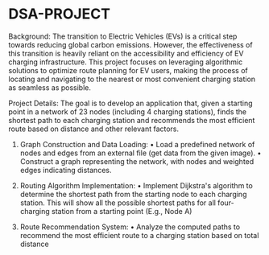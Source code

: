 # DSA-PROJECT

Background:
The transition to Electric Vehicles (EVs) is a critical step towards reducing global carbon
emissions. However, the effectiveness of this transition is heavily reliant on the accessibility and
efficiency of EV charging infrastructure. This project focuses on leveraging algorithmic solutions
to optimize route planning for EV users, making the process of locating and navigating to the
nearest or most convenient charging station as seamless as possible.

Project Details:
The goal is to develop an application that, given a starting point in a network of 23 nodes (including
4 charging stations), finds the shortest path to each charging station and recommends the most
efficient route based on distance and other relevant factors.

1. Graph Construction and Data Loading:
• Load a predefined network of nodes and edges from an external file (get data from the given image).
• Construct a graph representing the network, with nodes and weighted edges indicating distances.

2. Routing Algorithm Implementation:
• Implement Dijkstra's algorithm to determine the shortest path from the starting node to each charging station. This will show all the possible shortest paths for all four-charging station from a starting point (E.g., Node A)

3. Route Recommendation System:
• Analyze the computed paths to recommend the most efficient route to a charging station based on total distance